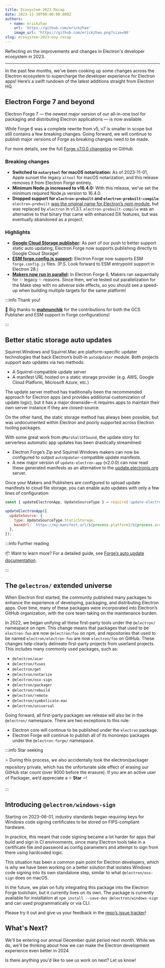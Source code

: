 ```yaml
---
title: Ecosystem 2023 Recap
date: 2023-11-30T00:00:00.000Z
authors:
  - name: erickzhao
    url: 'https://github.com/erickzhao'
    image_url: 'https://github.com/erickzhao.png?size=96'
slug: ecosystem-2023-eoy-recap
---
```


Reflecting on the improvements and changes in Electron's developer ecosystem in 2023.

---

In the past few months, we've been cooking up some changes across the Electron ecosystem to supercharge the developer experience for Electron apps! Here’s a swift rundown of the latest additions straight from Electron HQ.

## Electron Forge 7 and beyond

Electron Forge 7 — the newest major version of our all-in-one tool for packaging and distributing Electron applications — is now available.

While Forge 6 was a complete rewrite from v5, v7 is smaller in scope but still contains a few breaking changes. Going forward, we will continue to publish major versions of Forge as breaking changes need to be made.

For more details, see the full [Forge v7.0.0 changelog](https://github.com/electron/forge/releases/tag/v7.0.0) on GitHub.

### Breaking changes

- **Switched to `notarytool` for macOS notarization:** As of 2023-11-01, Apple sunset the legacy `altool` for macOS notarization, and this release removes it from Electron Forge entirely.
- **Minimum Node.js increased to v16.4.0:** With this release, we’ve set the minimum required Node.js version to 16.4.0.
- **Dropped support for `electron-prebuilt` and `electron-prebuilt-compile`**: `electron-prebuilt` [was the original name for Electron’s npm module](https://www.electronjs.org/blog/npm-install-electron), but was replaced by `electron` in v1.3.1. `electron-prebuilt-compile` was an alternative to that binary that came with enhanced DX features, but was eventually abandoned as a project.

### Highlights

- **[Google Cloud Storage publisher](https://github.com/electron/forge/pull/2100):** As part of our push to better support static auto updating, Electron Forge now supports publishing directly to Google Cloud Storage!
- **[ESM forge.config.js support](https://github.com/electron/forge/pull/3358):** Electron Forge now supports ESM `forge.config.js` files. (P.S. Look forward to ESM entrypoint support in Electron 28.)
- **[Makers now run in parallel](https://github.com/electron/forge/pull/3363):** In Electron Forge 6, Makers ran sequentially for ✨ legacy ✨ reasons. Since then, we’ve tested out parallelization for the Make step with no adverse side effects, so you should see a speed-up when building multiple targets for the same platform!

:::info Thank you!

🙇 Big thanks to **[mahnunchik](https://github.com/mahnunchik)** for the contributions for both the GCS Publisher and ESM support in Forge configurations!

:::

## Better static storage auto updates

Squirrel.Windows and Squirrel.Mac are platform-specific updater technologies that back Electron’s built-in `autoUpdater` module. Both projects support auto updates via two methods:

- A Squirrel-compatible update server
- A manifest URL hosted on a static storage provider (e.g. AWS, Google Cloud Platform, Microsoft Azure, etc.)

The update server method has traditionally been the recommended approach for Electron apps (and provides additional customization of update logic), but it has a major downside—it requires apps to maintain their own server instance if they are closed-source.

On the other hand, the static storage method has always been possible, but was undocumented within Electron and poorly supported across Electron tooling packages.

With some great work from `@MarshallOfSound`, the update story for serverless automatic app updates has been drastically streamlined:

- Electron Forge’s Zip and Squirrel.Windows makers can now be configured to output `autoUpdater`-compatible update manifests.
- A new major version of `update-electron-app` (v2.0.0) can now read these generated manifests as an alternative to the [update.electronjs.org](https://update.electronjs.org) server.

Once your Makers and Publishers are configured to upload update manifests to cloud file storage, you can enable auto updates with only a few lines of configuration:

```jsx
const { updateElectronApp, UpdateSourceType } = require('update-electron-app');

updateElectronApp({
  updateSource: {
    type: UpdateSourceType.StaticStorage,
    baseUrl: `https://my-manifest.url/${process.platform}/${process.arch}`,
  },
});
```

:::info Further reading

📦 Want to learn more? For a detailed guide, see [Forge’s auto update documentation](https://www.electronforge.io/advanced/auto-update).

:::

## The `@electron/` extended universe

When Electron first started, the community published many packages to enhance the experience of developing, packaging, and distributing Electron apps. Over time, many of these packages were incorporated into Electron’s GitHub organization, with the core team taking on the maintenance burden.

In 2022, we began unifying all these first-party tools under the `@electron/` namespace on npm. This change means that packages that used to be `electron-foo` are now `@electron/foo` on npm, and repositories that used to be named `electron/electron-foo` are now `electron/foo` on GitHub. These changes help clearly delineate first-party projects from userland projects. This includes many commonly used packages, such as:

- `@electron/asar`
- `@electron/fuses`
- `@electron/get`
- `@electron/notarize`
- `@electron/osx-sign`
- `@electron/packager`
- `@electron/rebuild`
- `@electron/remote`
- `@electron/symbolicate-mac`
- `@electron/universal`

Going forward, all first-party packages we release will also be in the `@electron/` namespace. There are two exceptions to this rule:

- Electron core will continue to be published under the `electron` package.
- Electron Forge will continue to publish all of its monorepo packages under the `@electron-forge/` namespace.

:::info Star seeking

⭐ During this process, we also accidentally took the electron/packager repository private, which has the unfortunate side effect of erasing our GitHub star count (over 9000 before the erasure). If you are an active user of Packager, we’d appreciate a ⭐ **Star** ⭐!

:::

## Introducing `@electron/windows-sign`

Starting on 2023-06-01, industry standards began requiring keys for Windows code signing certificates to be stored on FIPS-compliant hardware.

In practice, this meant that code signing became a lot harder for apps that build and sign in CI environments, since many Electron tools take in a certificate file and password as config parameters and attempt to sign from there using hardcoded logic.

This situation has been a common pain point for Electron developers, which is why we have been working on a better solution that isolates Windows code signing into its own standalone step, similar to what `@electron/osx-sign` does on macOS.

In the future, we plan on fully integrating this package into the Electron Forge toolchain, but it currently lives on its own. The package is currently available for installation at `npm install --save-dev @electron/windows-sign` and can used programmatically or via CLI.

Please try it out and give us your feedback in the [repo’s issue tracker](https://github.com/electron/windows-sign/issues)!

## What's Next?

We'll be entering our annual December quiet period next month. While we do, we'll be thinking about how we can make the Electron development experience even better in 2024.

Is there anything you'd like to see us work on next? Let us know!
